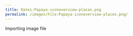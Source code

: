 ```yaml
---
title: Datei:Papaya-iconoverview-places.png
permalink: /images/File:Papaya-iconoverview-places.png/
---
```


Importing image file
